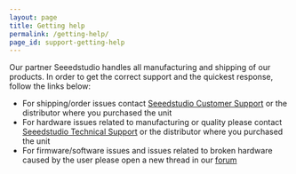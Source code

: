 ```yaml
---
layout: page
title: Getting help
permalink: /getting-help/
page_id: support-getting-help
---
```


Our partner Seeedstudio handles all manufacturing and shipping of our products. In order to get the correct support and the quickest response, follow the links below:

* For shipping/order issues contact [Seeedstudio Customer Support](http://www.seeedstudio.com/depot/index.php?main_page=customer_service) or the distributor where you purchased the unit
* For hardware issues related to manufacturing or quality please contact [Seeedstudio Technical Support](http://www.seeedstudio.com/depot/index.php?main_page=support) or the distributor where you purchased the unit
* For firmware/software issues and issues related to broken hardware caused by the user please open a new thread in our [forum](//forum.bitcraze.io)
